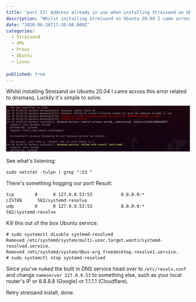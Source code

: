```yaml
---
title: "port 53: Address already in use when installing Streisand on Ubuntu 20.04"
description: "Whilst installing Streisand on Ubuntu 20.04 I came across this error related to dnsmasq. Luckily it's simple to solve."
date: "2020-06-26T17:30:00.000Z"
categories: 
  - Streisand
  - VMs
  - Proxy
  - Ubuntu
  - Linux

published: true
---
```


Whilst installing Streisand on Ubuntu 20.04 I came across this error related to dnsmasq. Luckily it's simple to solve.

![](./dnsmasq-port-53-already-in-use.jpeg)

See what's listening:

```
sudo netstat -tulpn | grep ":53 "
```

There's something hogging our port! Result:

```
tcp        0      0 127.0.0.53:53           0.0.0.0:*               LISTEN      582/systemd-resolve 
udp        0      0 127.0.0.53:53           0.0.0.0:*                           582/systemd-resolve
```

Kill this out of the box Ubuntu service:

```
# sudo systemctl disable systemd-resolved
Removed /etc/systemd/system/multi-user.target.wants/systemd-resolved.service.
Removed /etc/systemd/system/dbus-org.freedesktop.resolve1.service.
# sudo systemctl stop systemd-resolved
```

Since you've nuked the built in DNS service head over to `/etc/resolv.conf` and change `nameserver 127.0.0.53` to something else, such as your local router's IP or 8.8.8.8 (Google) or 1.1.1.1 (Cloudflare).

Retry streisand install, done.
